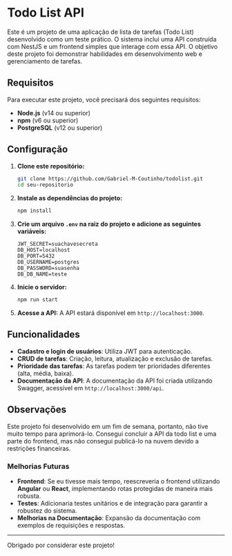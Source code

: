 # Todo List API

Este é um projeto de uma aplicação de lista de tarefas (Todo List) desenvolvido como um teste prático. O sistema inclui uma API construída com NestJS e um frontend simples que interage com essa API. O objetivo deste projeto foi demonstrar habilidades em desenvolvimento web e gerenciamento de tarefas.

## Requisitos

Para executar este projeto, você precisará dos seguintes requisitos:

- **Node.js** (v14 ou superior)
- **npm** (v6 ou superior)
- **PostgreSQL** (v12 ou superior)

## Configuração

1. **Clone este repositório:**

   ```bash
   git clone https://github.com/Gabriel-M-Coutinho/todolist.git
   cd seu-repositorio
   ```

2. **Instale as dependências do projeto:**

   ```bash
   npm install
   ```

3. **Crie um arquivo `.env` na raiz do projeto e adicione as seguintes variáveis:**

   ```dotenv
   JWT_SECRET=suachavesecreta
   DB_HOST=localhost
   DB_PORT=5432
   DB_USERNAME=postgres
   DB_PASSWORD=suasenha
   DB_DB_NAME=teste
   ```

4. **Inicie o servidor:**

   ```bash
   npm run start
   ```

5. **Acesse a API:**
   A API estará disponível em `http://localhost:3000`.

## Funcionalidades

- **Cadastro e login de usuários**: Utiliza JWT para autenticação.
- **CRUD de tarefas**: Criação, leitura, atualização e exclusão de tarefas.
- **Prioridade das tarefas**: As tarefas podem ter prioridades diferentes (alta, média, baixa).
- **Documentação da API**: A documentação da API foi criada utilizando Swagger, acessível em `http://localhost:3000/api`.

## Observações

Este projeto foi desenvolvido em um fim de semana, portanto, não tive muito tempo para aprimorá-lo. Consegui concluir a API da todo list e uma parte do frontend, mas não consegui publicá-lo na nuvem devido a restrições financeiras.

### Melhorias Futuras

- **Frontend**: Se eu tivesse mais tempo, reescreveria o frontend utilizando **Angular** ou **React**, implementando rotas protegidas de maneira mais robusta.
- **Testes**: Adicionaria testes unitários e de integração para garantir a robustez do sistema.
- **Melhorias na Documentação**: Expansão da documentação com exemplos de requisições e respostas.

---

Obrigado por considerar este projeto!
